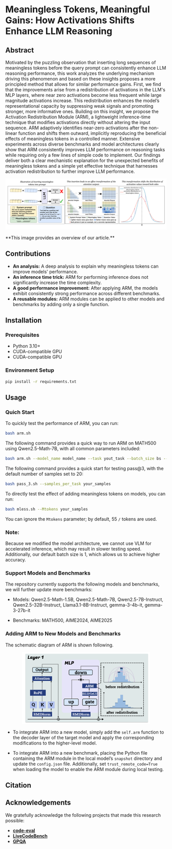 # Meaningless Tokens, Meaningful Gains: How Activations Shifts Enhance LLM Reasoning


## Abstract
Motivated by the puzzling observation that inserting long sequences of meaningless tokens before the query prompt can consistently enhance LLM reasoning performance, this work analyzes the underlying mechanism driving this phenomenon and based on these insights proposes a more principled method that allows for similar performance gains. First, we find that the improvements arise from a redistribution of activations in the LLM's MLP layers, where near zero activations become less frequent while large magnitude activations increase. This redistribution enhances the model’s representational capacity by suppressing weak signals and promoting stronger, more informative ones. Building on this insight, we propose the Activation Redistribution Module (ARM), a lightweight inference-time technique that modifies activations directly without altering the input sequence. ARM adaptively identifies near-zero activations after the non-linear function and shifts them outward, implicitly reproducing the beneficial effects of meaningless tokens in a controlled manner. Extensive experiments across diverse benchmarks and model architectures clearly show that ARM consistently improves LLM performance on reasoning tasks while requiring only a few lines of simple code to implement. Our findings deliver both a clear mechanistic explanation for the unexpected benefits of meaningless tokens and a simple yet effective technique that harnesses activation redistribution to further improve LLM performance.

<p align="center">
  <img src="./images/example.png" alt="example" width="900">
</p>
**This image provides an overview of our article.**

## Contributions
- **An analysis:** A deep analysis to explain why meaningless tokens can improve models' performance.
- **An inference time trick:** ARM for performing inference does not significantly increase the time complexity.
- **A good performance improvement:** After applying ARM, the models exhibit consistently strong performance across different benchmarks.
- **A reusable modules:** ARM modules can be applied to other models and benchmarks by adding only a single function.

## Installation
### Prerequisites
- Python 3.10+
- CUDA-compatible GPU
- CUDA-compatible GPU
### Environment Setup
```bash
pip install -r requirements.txt
```

## Usage

### Quich Start
To quickly test the performance of ARM, you can run:

```bash
bash arm.sh
```
The following command provides a quick way to run ARM on MATH500 using Qwen2.5-Math-7B, with all common parameters included:

```bash
bash arm.sh --model_name model_name --task yout_task --batch_size bs --range_c your_c --percentage your_percentage 
```

The following command provides a quick start for testing pass@3, with the default number of samples set to 20:

```bash
bash pass_3.sh --samples_per_task your_samples
```

To directly test the effect of adding meaningless tokens on models, you can run:
```bash
bash mless.sh --Mtokens your_samples
```
You can ignore the `Mtokens` parameter; by default, 55 `/` tokens are used.

### Note:
Because we modified the model architecture, we cannot use VLM for accelerated inference, which may result in slower testing speed. Additionally, our default batch size is 1, which allows us to achieve higher accuracy.


### Support Models and Benchmarks
The repository currently supports the following models and benchmarks, we will further update more benchmarks:
- Models: Qwen2.5-Math-1.5B, Qwen2.5-Math-7B, Qwen2.5-7B-Instruct, Qwen2.5-32B-Instruct, Llama3.1-8B-Instruct, gemma-3-4b-it, gemma-3-27b-it

- Benchmarks: MATH500, AIME2024, AIME2025

### Adding ARM to New Models and Benchmarks
The schematic diagram of ARM is shown following.
<p align="center">
  <img src="./images/arm.png" alt="arm" width="400">
</p>

- To integrate ARM into a new model, simply add the `self.arm` function to the decoder layer of the target model and apply the corresponding modifications to the higher-level model.

- To integrate ARM into a new benchmark, placing the Python file containing the ARM module in the local model’s `snapshot` directory and update the `config.json` file. Additionally, set `trust_remote_code=True` when loading the model to enable the ARM module during local testing.


## Citation


## Acknowledgements
We gratefully acknowledge the following projects that made this research possible:
- **[code-eval](https://github.com/abacaj/code-eval)**
- **[LiveCodeBench](https://github.com/LiveCodeBench/)**
- **[GPQA](https://github.com/idavidrein/gpqa)**
